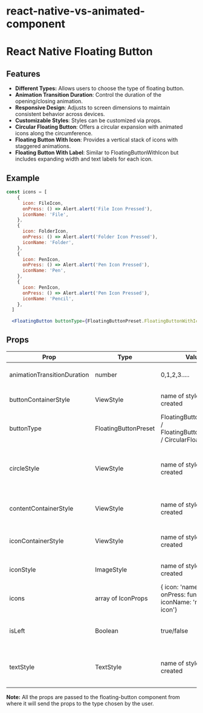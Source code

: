 # react-native-vs-animated-component

# React Native Floating Button

## Features

- **Different Types:** Allows users to choose the type of floating button.
- **Animation Transition Duration**: Control the duration of the opening/closing animation.
- **Responsive Design**: Adjusts to screen dimensions to maintain consistent behavior across devices.
- **Customizable Styles**: Styles can be customized via props.
- **Circular Floating Button**: Offers a circular expansion with animated icons along the circumference.
- **Floating Button With Icon**: Provides a vertical stack of icons with staggered animations.
- **Floating Button With Label**: Similar to FloatingButtonWithIcon but includes expanding width and text labels for each icon.

## Example

```jsx
const icons = [
    {
      icon: FileIcon,
      onPress: () => Alert.alert('File Icon Pressed'),
      iconName: 'File',
    },
    {
      icon: FolderIcon,
      onPress: () => Alert.alert('Folder Icon Pressed'),
      iconName: 'Folder',
    },
    {
      icon: PenIcon,
      onPress: () => Alert.alert('Pen Icon Pressed'),
      iconName: 'Pen',
    },
    {
      icon: PenIcon,
      onPress: () => Alert.alert('Pen Icon Pressed'),
      iconName: 'Pencil',
    },
  ]
  
  <FloatingButton buttonType={FloatingButtonPreset.FloatingButtonWithIcon} icons={icons} />
```

## Props

| Prop                        | Type                 | Values                                                                      | Description                                                                                                                          |
| --------------------------- | -------------------- | --------------------------------------------------------------------------- | ------------------------------------------------------------------------------------------------------------------------------------ |
| animationTransitionDuration | number               | 0,1,2,3.....                                                                | It is used to change the duration of the transition of animation.                                                                    |
| buttonContainerStyle        | ViewStyle            | name of style class created                                                 | It is used to change the styles of the container of the floating button.                                                             |
| buttonType                  | FloatingButtonPreset | FloatingButtonWithIcon / FloatingButtonWithLabel / CircularFloatingButton   | It is used to change the type of the floating button.                                                                                |
| circleStyle                 | ViewStyle            | name of style class created                                                 | It is used to change the styles of the container of the expanding circle when the type of floating button is CircularFloatingButton. |
| contentContainerStyle       | ViewStyle            | name of style class created                                                 | It is used to change the styles of the container of the content in the floating button.                                              |
| iconContainerStyle          | ViewStyle            | name of style class created                                                 | It is used to change the styles of the container of the icon in the floating button.                                                 |
| iconStyle                   | ImageStyle           | name of style class created                                                 | It is used to change the styles of the icons in the floating button.                                                                 |
| icons                       | array of IconProps   | { icon: 'name of image', onPress: function, iconName: 'name of icon'}       | It is used to pass the name, image and function the for the icon.                                                                    |
| isLeft                      | Boolean              | true/false                                                                  | It is used to change the position of the floating button to left when true otherwise right.                                          |
| textStyle                   | TextStyle            | name of style class created                                                 | It is used to change the styles of the text when the type of floating button is FloatingButtonWithLabel.                             |

**Note:** All the props are passed to the floating-button component from where it will send the props to the type chosen by the user.
